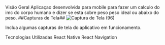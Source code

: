 Visão Geral
Aplicaçao desenvolvida para mobile para fazer um calculo do imc do corpo humano e dizer se esta sobre peso peso ideal ou abaixo do peso.
##Capturas de Tela##
![Captura de Tela (96)](https://github.com/Willianpimenta/calculadora-imc/assets/66370178/45665c73-96d2-4292-9eb3-7363f068420f)

Inclua algumas capturas de tela do aplicativo em funcionamento.



Tecnologias Utilizadas
React Native
React Navigation
